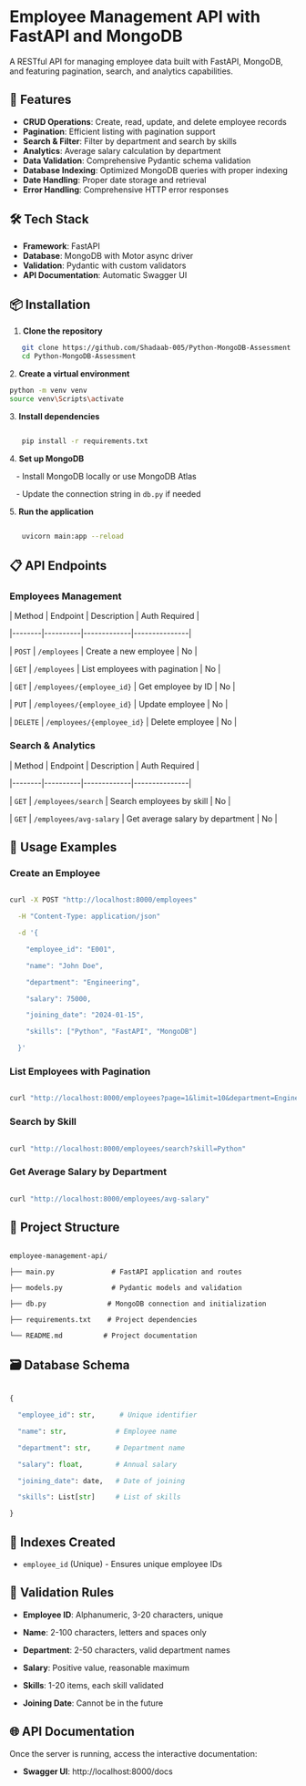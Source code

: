# Employee Management API with FastAPI and MongoDB

A RESTful API for managing employee data built with FastAPI, MongoDB, and featuring pagination, search, and analytics capabilities.

## 🚀 Features

- **CRUD Operations**: Create, read, update, and delete employee records
- **Pagination**: Efficient listing with pagination support
- **Search & Filter**: Filter by department and search by skills
- **Analytics**: Average salary calculation by department
- **Data Validation**: Comprehensive Pydantic schema validation
- **Database Indexing**: Optimized MongoDB queries with proper indexing
- **Date Handling**: Proper date storage and retrieval
- **Error Handling**: Comprehensive HTTP error responses

## 🛠️ Tech Stack

- **Framework**: FastAPI
- **Database**: MongoDB with Motor async driver
- **Validation**: Pydantic with custom validators
- **API Documentation**: Automatic Swagger UI 

## 📦 Installation

1. **Clone the repository**
```bash
   git clone https://github.com/Shadaab-005/Python-MongoDB-Assessment
   cd Python-MongoDB-Assessment
```



2\. **Create a virtual environment**
```bash
python -m venv venv
source venv\Scripts\activate
```

3\. **Install dependencies**
```bash

   pip install -r requirements.txt

```

4\. **Set up MongoDB**

   - Install MongoDB locally or use MongoDB Atlas

   - Update the connection string in `db.py` if needed

5\. **Run the application**
```bash

   uvicorn main:app --reload
```

## 📋 API Endpoints

### Employees Management

| Method | Endpoint | Description | Auth Required |

|--------|----------|-------------|---------------|

| `POST` | `/employees` | Create a new employee | No |

| `GET` | `/employees` | List employees with pagination | No |

| `GET` | `/employees/{employee_id}` | Get employee by ID | No |

| `PUT` | `/employees/{employee_id}` | Update employee | No |

| `DELETE` | `/employees/{employee_id}` | Delete employee | No |

### Search & Analytics

| Method | Endpoint | Description | Auth Required |

|--------|----------|-------------|---------------|

| `GET` | `/employees/search` | Search employees by skill | No |

| `GET` | `/employees/avg-salary` | Get average salary by department | No |

## 🔧 Usage Examples

### Create an Employee

```bash

curl -X POST "http://localhost:8000/employees"

  -H "Content-Type: application/json"

  -d '{

    "employee_id": "E001",

    "name": "John Doe",

    "department": "Engineering",

    "salary": 75000,

    "joining_date": "2024-01-15",

    "skills": ["Python", "FastAPI", "MongoDB"]

  }'

```

### List Employees with Pagination

```bash

curl "http://localhost:8000/employees?page=1&limit=10&department=Engineering"

```

### Search by Skill

```bash

curl "http://localhost:8000/employees/search?skill=Python"

```

### Get Average Salary by Department

```bash

curl "http://localhost:8000/employees/avg-salary"

```

## 📁 Project Structure

```

employee-management-api/

├── main.py              # FastAPI application and routes

├── models.py            # Pydantic models and validation

├── db.py               # MongoDB connection and initialization

├── requirements.txt    # Project dependencies

└── README.md          # Project documentation

```

## 🗃️ Database Schema

```python

{

  "employee_id": str,      # Unique identifier

  "name": str,            # Employee name

  "department": str,      # Department name

  "salary": float,        # Annual salary

  "joining_date": date,   # Date of joining

  "skills": List[str]     # List of skills

}

```

## 🔐 Indexes Created

- `employee_id` (Unique) - Ensures unique employee IDs


## 🚦 Validation Rules

- **Employee ID**: Alphanumeric, 3-20 characters, unique

- **Name**: 2-100 characters, letters and spaces only

- **Department**: 2-50 characters, valid department names

- **Salary**: Positive value, reasonable maximum

- **Skills**: 1-20 items, each skill validated

- **Joining Date**: Cannot be in the future

## 🌐 API Documentation

Once the server is running, access the interactive documentation:

- **Swagger UI**: http://localhost:8000/docs





